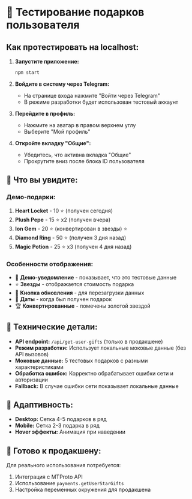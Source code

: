 # 🎁 Тестирование подарков пользователя

## Как протестировать на localhost:

1. **Запустите приложение:**
   ```bash
   npm start
   ```

2. **Войдите в систему через Telegram:**
   - На странице входа нажмите "Войти через Telegram"
   - В режиме разработки будет использован тестовый аккаунт

3. **Перейдите в профиль:**
   - Нажмите на аватар в правом верхнем углу
   - Выберите "Мой профиль"

4. **Откройте вкладку "Общие":**
   - Убедитесь, что активна вкладка "Общие"
   - Прокрутите вниз после блока ID пользователя

## 🎯 Что вы увидите:

### Демо-подарки:
1. **Heart Locket** - 10 ⭐ (получен сегодня)
2. **Plush Pepe** - 15 ⭐ x2 (получен вчера)  
3. **Ion Gem** - 20 ⭐ (конвертирован в звезды) ⭐
4. **Diamond Ring** - 50 ⭐ (получен 3 дня назад)
5. **Magic Potion** - 25 ⭐ x3 (получен 4 дня назад)

### Особенности отображения:
- 🎁 **Демо-уведомление** - показывает, что это тестовые данные
- ⭐ **Звезды** - отображается стоимость подарка
- 🔄 **Кнопка обновления** - для перезагрузки данных
- 📅 **Даты** - когда был получен подарок
- 🏆 **Конвертированные** - помечены золотой звездой

## 🔧 Технические детали:

- **API endpoint:** `/api/get-user-gifts` (только в продакшене)
- **Режим разработки:** Использует локальные моковые данные (без API вызовов)
- **Моковые данные:** 5 тестовых подарков с разными характеристиками
- **Обработка ошибок:** Корректно обрабатывает ошибки сети и авторизации
- **Fallback:** В случае ошибки сети показывает локальные данные

## 📱 Адаптивность:

- **Desktop:** Сетка 4-5 подарков в ряд
- **Mobile:** Сетка 2-3 подарка в ряд
- **Hover эффекты:** Анимация при наведении

## 🚀 Готово к продакшену:

Для реального использования потребуется:
1. Интеграция с MTProto API
2. Использование `payments.getUserStarGifts`
3. Настройка переменных окружения для продакшена

